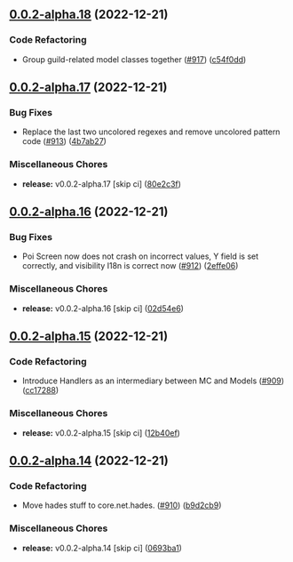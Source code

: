 ## [0.0.2-alpha.18](https://github.com/Wynntils/Artemis/compare/v0.0.2-alpha.17...v0.0.2-alpha.18) (2022-12-21)


### Code Refactoring

* Group guild-related model classes together ([#917](https://github.com/Wynntils/Artemis/issues/917)) ([c54f0dd](https://github.com/Wynntils/Artemis/commit/c54f0dd360f0a75d39c68b18380059b4441739a0))

## [0.0.2-alpha.17](https://github.com/Wynntils/Artemis/compare/v0.0.2-alpha.16...v0.0.2-alpha.17) (2022-12-21)


### Bug Fixes

* Replace the last two uncolored regexes and remove uncolored pattern code ([#913](https://github.com/Wynntils/Artemis/issues/913)) ([4b7ab27](https://github.com/Wynntils/Artemis/commit/4b7ab2796d2d18c5dcd9764911ce2e578c259342))


### Miscellaneous Chores

* **release:** v0.0.2-alpha.17 [skip ci] ([80e2c3f](https://github.com/Wynntils/Artemis/commit/80e2c3f8def3a11e112875ac27744e281532d77c))

## [0.0.2-alpha.16](https://github.com/Wynntils/Artemis/compare/v0.0.2-alpha.15...v0.0.2-alpha.16) (2022-12-21)


### Bug Fixes

* Poi Screen now does not crash on incorrect values, Y field is set correctly, and visibility I18n is correct now ([#912](https://github.com/Wynntils/Artemis/issues/912)) ([2effe06](https://github.com/Wynntils/Artemis/commit/2effe06c4e7a8c690937fce326ea8a0e99633bfb))


### Miscellaneous Chores

* **release:** v0.0.2-alpha.16 [skip ci] ([02d54e6](https://github.com/Wynntils/Artemis/commit/02d54e67b60845342d6db9e867824f4c232cce41))

## [0.0.2-alpha.15](https://github.com/Wynntils/Artemis/compare/v0.0.2-alpha.14...v0.0.2-alpha.15) (2022-12-21)


### Code Refactoring

* Introduce Handlers as an intermediary between MC and Models ([#909](https://github.com/Wynntils/Artemis/issues/909)) ([cc17288](https://github.com/Wynntils/Artemis/commit/cc17288b9415019be86e953512263fe0c398347a))


### Miscellaneous Chores

* **release:** v0.0.2-alpha.15 [skip ci] ([12b40ef](https://github.com/Wynntils/Artemis/commit/12b40efe06f2ed1732ca4b26c397cec26ff7ee42))

## [0.0.2-alpha.14](https://github.com/Wynntils/Artemis/compare/v0.0.2-alpha.13...v0.0.2-alpha.14) (2022-12-21)


### Code Refactoring

* Move hades stuff to core.net.hades. ([#910](https://github.com/Wynntils/Artemis/issues/910)) ([b9d2cb9](https://github.com/Wynntils/Artemis/commit/b9d2cb93c484789a1eebbb88f837f311d5644811))


### Miscellaneous Chores

* **release:** v0.0.2-alpha.14 [skip ci] ([0693ba1](https://github.com/Wynntils/Artemis/commit/0693ba133b78dbd6e05644f5d864fb8388d5637f))

